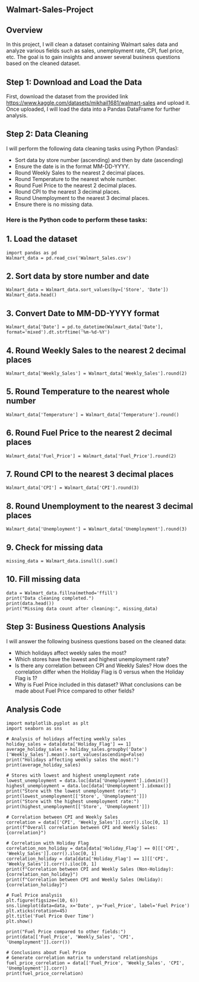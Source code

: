 ## Walmart-Sales-Project
## Overview

In this project, I will clean a dataset containing Walmart sales data and analyze various fields such as sales, unemployment rate, CPI, fuel price, etc. The goal is to gain insights and answer several business questions based on the cleaned dataset.

## Step 1: Download and Load the Data

First, download the dataset from the provided link https://www.kaggle.com/datasets/mikhail1681/walmart-sales and upload it. Once uploaded, I will load the data into a Pandas DataFrame for further analysis.

## Step 2: Data Cleaning

I will perform the following data cleaning tasks using Python (Pandas):
- Sort data by store number (ascending) and then by date (ascending)
- Ensure the date is in the format MM-DD-YYYY.
- Round Weekly Sales to the nearest 2 decimal places.
- Round Temperature to the nearest whole number.
- Round Fuel Price to the nearest 2 decimal places.
- Round CPI to the nearest 3 decimal places.
- Round Unemployment to the nearest 3 decimal places.
- Ensure there is no missing data.

### Here is the Python code to perform these tasks:

## 1. Load the dataset
```
import pandas as pd
Walmart_data = pd.read_csv('Walmart_Sales.csv')
```

## 2. Sort data by store number and date
```
Walmart_data = Walmart_data.sort_values(by=['Store', 'Date'])
Walmart_data.head()
```

## 3. Convert Date to MM-DD-YYYY format
```
Walmart_data['Date'] = pd.to_datetime(Walmart_data['Date'], format='mixed').dt.strftime('%m-%d-%Y')
```

## 4. Round Weekly Sales to the nearest 2 decimal places
```
Walmart_data['Weekly_Sales'] = Walmart_data['Weekly_Sales'].round(2)
```

## 5. Round Temperature to the nearest whole number
```
Walmart_data['Temperature'] = Walmart_data['Temperature'].round()
```

## 6. Round Fuel Price to the nearest 2 decimal places
```
Walmart_data['Fuel_Price'] = Walmart_data['Fuel_Price'].round(2)
```

## 7. Round CPI to the nearest 3 decimal places
```
Walmart_data['CPI'] = Walmart_data['CPI'].round(3)
```

## 8. Round Unemployment to the nearest 3 decimal places
```
Walmart_data['Unemployment'] = Walmart_data['Unemployment'].round(3)
```

## 9. Check for missing data
```
missing_data = Walmart_data.isnull().sum()
```

## 10. Fill missing data
```
data = Walmart_data.fillna(method='ffill')
print("Data cleaning completed.")
print(data.head())
print("Missing data count after cleaning:", missing_data)
```

## Step 3: Business Questions Analysis

I will answer the following business questions based on the cleaned data:

- Which holidays affect weekly sales the most?
- Which stores have the lowest and highest unemployment rate?
- Is there any correlation between CPI and Weekly Sales? How does the correlation differ when the Holiday Flag is 0 versus when the Holiday Flag is 1?
- Why is Fuel Price included in this dataset? What conclusions can be made about Fuel Price compared to other fields?


## Analysis Code 
```
import matplotlib.pyplot as plt
import seaborn as sns

# Analysis of holidays affecting weekly sales
holiday_sales = data[data['Holiday_Flag'] == 1]
average_holiday_sales = holiday_sales.groupby('Date')['Weekly_Sales'].mean().sort_values(ascending=False)
print("Holidays affecting weekly sales the most:")
print(average_holiday_sales)

# Stores with lowest and highest unemployment rate
lowest_unemployment = data.loc[data['Unemployment'].idxmin()]
highest_unemployment = data.loc[data['Unemployment'].idxmax()]
print("Store with the lowest unemployment rate:")
print(lowest_unemployment[['Store', 'Unemployment']])
print("Store with the highest unemployment rate:")
print(highest_unemployment[['Store', 'Unemployment']])

# Correlation between CPI and Weekly Sales
correlation = data[['CPI', 'Weekly_Sales']].corr().iloc[0, 1]
print(f"Overall correlation between CPI and Weekly Sales: {correlation}")

# Correlation with Holiday Flag
correlation_non_holiday = data[data['Holiday_Flag'] == 0][['CPI', 'Weekly_Sales']].corr().iloc[0, 1]
correlation_holiday = data[data['Holiday_Flag'] == 1][['CPI', 'Weekly_Sales']].corr().iloc[0, 1]
print(f"Correlation between CPI and Weekly Sales (Non-Holiday): {correlation_non_holiday}")
print(f"Correlation between CPI and Weekly Sales (Holiday): {correlation_holiday}")

# Fuel Price analysis
plt.figure(figsize=(10, 6))
sns.lineplot(data=data, x='Date', y='Fuel_Price', label='Fuel Price')
plt.xticks(rotation=45)
plt.title('Fuel Price Over Time')
plt.show()

print("Fuel Price compared to other fields:")
print(data[['Fuel_Price', 'Weekly_Sales', 'CPI', 'Unemployment']].corr())

# Conclusions about Fuel Price
# Generate correlation matrix to understand relationships
fuel_price_correlation = data[['Fuel_Price', 'Weekly_Sales', 'CPI', 'Unemployment']].corr()
print(fuel_price_correlation)
```
